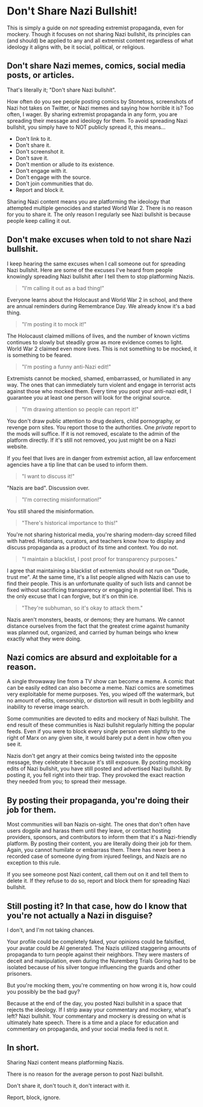 # Don't Share Nazi Bullshit!

This is simply a guide on *not* spreading extremist propaganda, even for mockery. Though it focuses on not sharing Nazi bullshit, its principles can (and should) be applied to any and all extremist content regardless of what ideology it aligns with, be it social, political, or religious.

## Don't share Nazi memes, comics, social media posts, or articles.

That's literally it; "Don't share Nazi bullshit".

How often do you see people posting comics by Stonetoss, screenshots of Nazi hot takes on Twitter, or Nazi memes and saying how horrible it is? Too often, I wager. By sharing extremist propaganda in any form, you are spreading their message and ideology for them. To avoid spreading Nazi bullshit, you simply have to NOT publicly spread it, this means...

- Don't link to it.
- Don't share it.
- Don't screenshot it.
- Don't save it.
- Don't mention or allude to its existence.
- Don't engage with it.
- Don't engage with the source.
- Don't join communities that do.
- Report and block it.

Sharing Nazi content means you are platforming the ideology that attempted multiple genocides and started World War 2. There is no reason for you to share it. The only reason I regularly see Nazi bullshit is because people keep calling it out.

## Don't make excuses when told to not share Nazi bullshit.

I keep hearing the same excuses when I call someone out for spreading Nazi bullshit. Here are some of the excuses I've heard from people knowingly spreading Nazi bullshit after I tell them to stop platforming Nazis.

>"I'm calling it out as a bad thing!"

Everyone learns about the Holocaust and World War 2 in school, and there are annual reminders during Remembrance Day. We already know it's a bad thing.

>"I'm posting it to mock it!"

The Holocaust claimed millions of lives, and the number of known victims continues to slowly but steadily grow as more evidence comes to light. World War 2 claimed even more lives. This is not something to be mocked, it is something to be feared. 

>"I'm posting a funny anti-Nazi edit!"

Extremists cannot be mocked, shamed, embarrassed, or humiliated in any way. The ones that can immediately turn violent and engage in terrorist acts against those who mocked them. Every time you post your anti-nazi edit, I guarantee you at least one person will look for the original source.

>"I'm drawing attention so people can report it!"

You don't draw public attention to drug dealers, child pornography, or revenge porn sites. You report those to the authorities. One *private* report to the mods will suffice. If it is not removed, escalate to the admin of the platform directly. If it's still not removed, you just might be on a Nazi website.

If you feel that lives are in danger from extremist action, all law enforcement agencies have a tip line that can be used to inform them.

>"I want to discuss it!"

"Nazis are bad". Discussion over.

>"I'm correcting misinformation!"

You still shared the misinformation.

>"There's historical importance to this!"

You're not sharing historical media, you're sharing modern-day screed filled with hatred. Historians, curators, and teachers know how to display and discuss propaganda as a product of its time and context. You do not.

>"I maintain a blacklist, I post proof for transparency purposes."

I agree that maintaining a blacklist of extremists should not run on "Dude, trust me". At the same time, it's a list people aligned with Nazis can use to find their people. This is an unfortunate quality of such lists and cannot be fixed without sacrificing transparency or engaging in potential libel. This is the only excuse that I can forgive, but it's on thin ice.

>"They're subhuman, so it's okay to attack them."

Nazis aren't monsters, beasts, or demons; they are humans. We cannot distance ourselves from the fact that the greatest crime against humanity was planned out, organized, and carried by human beings who knew exactly what they were doing.

## Nazi comics are absurd and exploitable for a reason.

A single throwaway line from a TV show can become a meme. A comic that can be easily edited can also become a meme. Nazi comics are sometimes very exploitable for meme purposes. Yes, you wiped off the watermark, but no amount of edits, censorship, or distortion will result in both legibility and inability to reverse image search.

Some communities are devoted to edits and mockery of Nazi bullshit. The end result of these communities is Nazi bullshit regularly hitting the popular feeds. Even if you were to block every single person even slightly to the right of Marx on any given site, it would barely put a dent in how often you see it.

Nazis don't get angry at their comics being twisted into the opposite message, they celebrate it because it's still exposure. By posting mocking edits of Nazi bullshit, you have still posted and advertised Nazi bullshit. By posting it, you fell right into their trap. They provoked the exact reaction they needed from you; to spread their message.

## By posting their propaganda, you're doing their job for them.

Most communities will ban Nazis on-sight. The ones that don't often have users dogpile and harass them until they leave, or contact hosting providers, sponsors, and contributors to inform them that it's a Nazi-friendly platform. By posting their content, you are literally doing their job for them. Again, you cannot humilate or embarrass them. There has never been a recorded case of someone dying from injured feelings, and Nazis are no exception to this rule.

If you see someone post Nazi content, call them out on it and tell them to delete it. If they refuse to do so, report and block them for spreading Nazi bullshit.

## Still posting it? In that case, how do I know that you're not actually a Nazi in disguise?

I don't, and I'm not taking chances.

Your profile could be completely faked, your opinions could be falsified, your avatar could be AI generated. The Nazis utilized staggering amounts of propaganda to turn people against their neighbors. They were masters of deceit and manipulation, even during the Nuremberg Trials Goring had to be isolated because of his silver tongue influencing the guards and other prisoners.

But you're mocking them, you're commenting on how wrong it is, how could you possibly be the bad guy?

Because at the end of the day, you posted Nazi bullshit in a space that rejects the ideology. If I strip away your commentary and mockery, what's left? Nazi bullshit. Your commentary and mockery is dressing on what is ultimately hate speech. There is a time and a place for education and commentary on propaganda, and your social media feed is not it.

## In short.

Sharing Nazi content means platforming Nazis.

There is no reason for the average person to post Nazi bullshit.

Don't share it, don't touch it, don't interact with it.

Report, block, ignore.

